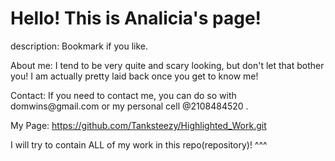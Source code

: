 <html>
 
<body>
 
<h1>Hello! This is Analicia's page!</h1>

<p>description: Bookmark if you like.</p>

</body> About me: I tend to be very quite and scary looking, 
but don't let that bother you! I am actually pretty laid back once you get to know me!
 
<p> Contact: If you need to contact me, you can do so with
domwins@gmail.com or my personal cell @2108484520 .</p>
 
My Page: https://github.com/Tanksteezy/Highlighted_Work.git

<body>I will try to contain ALL of my work in this repo(repository)! ^^^


